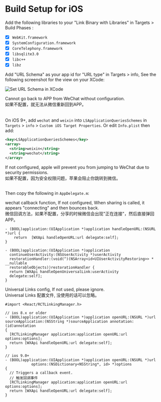 # Build Setup for iOS

Add the following libraries to your "Link Binary with Libraries" in Targets > Build Phases :

- [x] `WebKit.framework`
- [x] `SystemConfiguration.framework`
- [x] `CoreTelephony.framework`
- [x] `libsqlite3.0`
- [x] `libc++`
- [x] `libz`

Add "URL Schema" as your app id for "URL type" in Targets > info, See 
the following screenshot for the view on your XCode:

![Set URL Schema in XCode](https://i.loli.net/2019/08/31/yUD2F5MrPKjngo3.jpg)

Cannot go back to APP from WeChat without configuration.  
如果不配置，就无法从微信重新回到APP。    
</br>
</br>
On iOS 9+, add `wechat` and `weixin` into `LSApplicationQueriesSchemes` in 
`Targets` > `info` > `Custom iOS Target Properties`. Or edit `Info.plist` 
then add:

```xml
<key>LSApplicationQueriesSchemes</key>
<array>
  <string>weixin</string>
  <string>wechat</string>
</array>
```
If not configured, apple will prevent you from jumping to WeChat due to security permissions.  
如果不配置，因为安全权限问题，苹果会阻止你跳转到微信。  
</br>

Then copy the following in `AppDelegate.m`:  

wechat callback function, If not configured, When sharing is called, it appears "connecting" and then bounces back.  
微信回调方法，如果不配置，分享的时候微信会出现"正在连接"，然后直接弹回APP。

```objc
- (BOOL)application:(UIApplication *)application handleOpenURL:(NSURL *)url {
    return  [WXApi handleOpenURL:url delegate:self];
}

- (BOOL)application:(UIApplication *)application
  continueUserActivity:(NSUserActivity *)userActivity
  restorationHandler:(void(^)(NSArray<id<UIUserActivityRestoring>> * __nullable
  restorableObjects))restorationHandler {
  return [WXApi handleOpenUniversalLink:userActivity
  delegate:self];
}
```

Universal Links config, If not used, please ignore.  
Universal Links 配置文件, 没使用的话可以忽略。

```objc
#import <React/RCTLinkingManager.h>

// ios 8.x or older
- (BOOL)application:(UIApplication *)application openURL:(NSURL *)url
sourceApplication:(NSString *)sourceApplication annotation:(id)annotation
{
  [RCTLinkingManager application:application openURL:url options:options];
  return [WXApi handleOpenURL:url delegate:self];
}

// ios 9.0+
- (BOOL)application:(UIApplication *)application openURL:(NSURL *)url
            options:(NSDictionary<NSString*, id> *)options
{
  // Triggers a callback event.
  // 触发回调事件
  [RCTLinkingManager application:application openURL:url options:options];
  return [WXApi handleOpenURL:url delegate:self];
}
```
